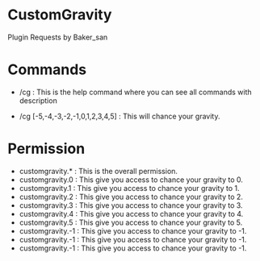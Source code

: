 CustomGravity
=============

Plugin Requests by Baker_san


Commands
=============

- /cg : This is the help command where you can see all commands with description

- /cg [-5,-4,-3,-2,-1,0,1,2,3,4,5] : This will chance your gravity.


Permission
=============

- customgravity.* : This is the overall permission.
- customgravity.0 : This give you access to chance your gravity to 0.
- customgravity.1 : This give you access to chance your gravity to 1.
- customgravity.2 : This give you access to chance your gravity to 2.
- customgravity.3 : This give you access to chance your gravity to 3.
- customgravity.4 : This give you access to chance your gravity to 4.
- customgravity.5 : This give you access to chance your gravity to 5.
- customgravity.-1 : This give you access to chance your gravity to -1.
- customgravity.-1 : This give you access to chance your gravity to -1.
- customgravity.-1 : This give you access to chance your gravity to -1.
